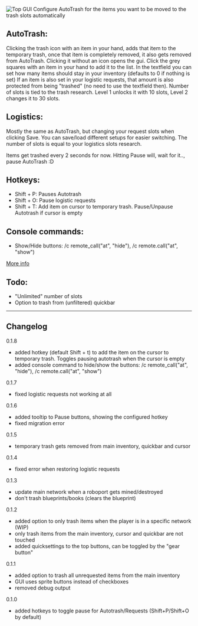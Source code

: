 ![Top GUI](http://i.imgur.com/lg3Zpgk.png)
Configure AutoTrash for the items you want to be moved to the trash slots automatically

AutoTrash:
---
Clicking the trash icon with an item in your hand, adds that item to the temporary trash, once that item is completely removed, it also gets removed from AutoTrash.
Clicking it without an icon opens the gui. Click the grey squares with an item in your hand to add it to the list. In the textfield you can set how many items should stay in your inventory (defaults to 0 if nothing is set)
If an item is also set in your logistic requests, that amount is also protected from being "trashed" (no need to use the textfield then).
Number of slots is tied to the trash research. Level 1 unlocks it with 10 slots, Level 2 changes it to 30 slots.

Logistics:
---
Mostly the same as AutoTrash, but changing your request slots when clicking Save.
You can save/load different setups for easier switching.
The number of slots is equal to your logistics slots research.

Items get trashed every 2 seconds for now. Hitting Pause will, wait for it.., pause AutoTrash :D

Hotkeys:
---
- Shift + P: Pauses Autotrash
- Shift + O: Pause logistic requests
- Shift + T: Add item on cursor to temporary trash. Pause/Unpause Autotrash if cursor is empty

Console commands:
---
- Show/Hide buttons: /c remote_call("at", "hide"), /c remote.call("at", "show")

[More info](https://forums.factorio.com/viewtopic.php?f=97&t=16016)

Todo:
---
- "Unlimited" number of slots
- Option to trash from (unfiltered) quickbar

***
Changelog
---
0.1.8
 - added hotkey (default Shift + t) to add the item on the cursor to temporary trash. Toggles pausing autotrash when the cursor is empty
 - added console command to hide/show the buttons: /c remote_call("at", "hide"), /c remote.call("at", "show")

0.1.7
 - fixed logistic requests not working at all

0.1.6

- added tooltip to Pause buttons, showing the configured hotkey
- fixed migration error

0.1.5

- temporary trash gets removed from main inventory, quickbar and cursor 

0.1.4

- fixed error when restoring logistic requests

0.1.3

- update main network when a roboport gets mined/destroyed
- don't trash blueprints/books (clears the blueprint)

0.1.2

- added option to only trash items when the player is in a specific network (WIP)
- only trash items from the main inventory, cursor and quickbar are not touched
- added quicksettings to the top buttons, can be toggled by the "gear button"
 

0.1.1

- added option to trash all unrequested items from the main inventory
- GUI uses sprite buttons instead of checkboxes
- removed debug output

0.1.0

 - added hotkeys to toggle pause for Autotrash/Requests (Shift+P/Shift+O by default)
